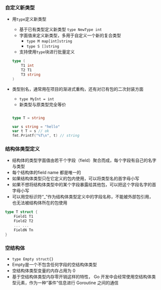 ### 自定义新类型
- 用`type`定义新类型
    - 基于已有类型定义新类型 `type NewType int`
    - 字面值来定义新类型，多用于自定义一个新的复合类型
        - `type M map[int]string`
        - `type S []string`
    - 支持使用`type`块进行批量定义
    ```go 
    type (
        T1 int
        T2 T1
        T3 string
    )
    ```    

- 类型别名，通常用在项目的渐进式重构，还有对已有包的二次封装方面
    - `type MyInt = int`  
    - 新类型与原类型完全等价
    ```go

    type T = string 
    
    var s string = "hello" 
    var t T = s // ok
    fmt.Printf("%T\n", t) // string
    ```

### 结构体类型定义
- 结构体的类型字面值由若干个字段（field）聚合而成，每个字段有自己的名字与类型
- 每个结构体的field name 都是唯一的
- 如果结构体类型只在它定义的包内使用，可以将类型名的首字母小写
- 如果不想将结构体类型中的某个字段暴露给其他包，可以把这个字段名字的首字母小写
- 可以用空标识符“_”作为结构体类型定义中的字段名称，不能被外部包引用，也无法被结构体所在的包使用
```go
type T struct {
    Field1 T1
    Field2 T2
    ... ...
    FieldN Tn
}
```

### 空结构体
- `type Empty struct{}` 
- Empty是一个不包含任何字段的空结构体类型
- 空结构体类型变量的内存占用为 0
- 基于空结构体类型内存零开销这样的特性， Go 开发中会经常使用空结构体类型元素，作为一种“事件”信息进行 Goroutine 之间的通信